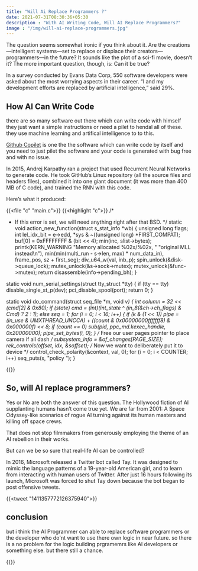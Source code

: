 ```yaml
---
title: "Will Ai Replace Programmers ?"
date: 2021-07-31T08:30:36+05:30
description : "With AI Writing Code, Will AI Replace Programmers?"
image : "/img/will-ai-replace-programmers.jpg"
---
```


The question seems somewhat ironic if you think about it. Are the creations—intelligent systems—set to replace or displace their creators—programmers—in the future? It sounds like the plot of a sci-fi movie, doesn’t it? The more important question, though, is: Can it be true?

In a survey conducted by Evans Data Corp, 550 software developers were asked about the most worrying aspects in their career. “I and my development efforts are replaced by artificial intelligence,” said 29%. 

## How AI Can Write Code

there are so many software out there which can write code with himself they just want a simple instructions or need a pilet to hendal all of these. they use machine learning and artifical intelligence to to this. 

[Github Copilet](https://copilot.github.com/) is one the the software which can write code by itself and you need to just pilet the software and your code is generated with bug free and with no issue.

In 2015, Andrej Karpathy ran a project that used Recurrent Neural Networks to generate code. He took GitHub’s Linux repository (all the source files and headers files), combined it into one giant document (it was more than 400 MB of C code), and trained the RNN with this code.

Here’s what it produced:

{{<file "c" "main.c">}}
{{<highlight "c">}}
/*
 * If this error is set, we will need anything right after that BSD.
 */
static void action_new_function(struct s_stat_info *wb)
{
  unsigned long flags;
  int lel_idx_bit = e->edd, *sys & ~((unsigned long) *FIRST_COMPAT);
  buf[0] = 0xFFFFFFFF & (bit << 4);
  min(inc, slist->bytes);
  printk(KERN_WARNING "Memory allocated %02x/%02x, "
    "original MLL instead\n"),
    min(min(multi_run - s->len, max) * num_data_in),
    frame_pos, sz + first_seg);
  div_u64_w(val, inb_p);
  spin_unlock(&disk->queue_lock);
  mutex_unlock(&s->sock->mutex);
  mutex_unlock(&func->mutex);
  return disassemble(info->pending_bh);
}

static void num_serial_settings(struct tty_struct *tty)
{
  if (tty == tty)
    disable_single_st_p(dev);
  pci_disable_spool(port);
  return 0;
}

static void do_command(struct seq_file *m, void *v)
{
  int column = 32 << (cmd[2] & 0x80);
  if (state)
    cmd = (int)(int_state ^ (in_8(&ch->ch_flags) & Cmd) ? 2 : 1);
  else
    seq = 1;
  for (i = 0; i < 16; i++) {
    if (k & (1 << 1))
      pipe = (in_use & UMXTHREAD_UNCCA) +
        ((count & 0x00000000fffffff8) & 0x000000f) << 8;
    if (count == 0)
      sub(pid, ppc_md.kexec_handle, 0x20000000);
    pipe_set_bytes(i, 0);
  }
  /* Free our user pages pointer to place camera if all dash */
  subsystem_info = &of_changes[PAGE_SIZE];
  rek_controls(offset, idx, &soffset);
  /* Now we want to deliberately put it to device */
  control_check_polarity(&context, val, 0);
  for (i = 0; i < COUNTER; i++)
    seq_puts(s, "policy ");
}

{{</highlight>}}

## So, will AI replace programmers? 
Yes or No are both the answer of this question.
The Hollywood fiction of AI supplanting humans hasn’t come true yet. We are far from 2001: A Space Odyssey-like scenarios of rogue AI turning against its human masters and killing off space crews.

That does not stop filmmakers from generously employing the theme of an AI rebellion in their works.

But can we be so sure that real-life AI can be controlled?

In 2016, Microsoft released a Twitter bot called Tay. It was designed to mimic the language patterns of a 19-year-old American girl, and to learn from interacting with human users of Twitter. After just 16 hours following its launch, Microsoft was forced to shut Tay down because the bot began to post offensive tweets.

{{<tweet "1411357772126375940">}}

## conclusion

but i think the AI Programmer can able to replace software programmers or the developer who do'nt want to use there own logic in near future. so there is a no problem for the logic building prgramemrs like AI developers or something else. but there still a chance.

{{<blog-post-ad>}}
